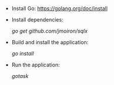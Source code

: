 * Install Go: https://golang.org/doc/install

* Install dependencies:

    _go get github.com/jmoiron/sqlx_

* Build and install the application: 
    
    _go install_
    
* Run the application:

    _gotask_
    
